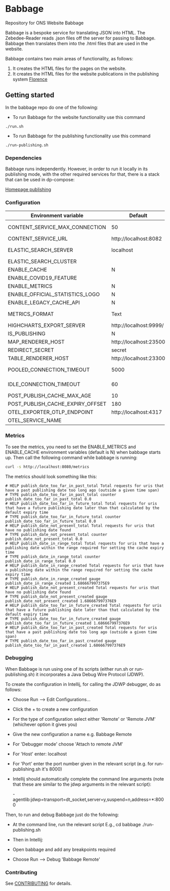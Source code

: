 # Babbage

Repository for ONS Website Babbage

Babbage is a bespoke service for translating JSON into HTML. The Zebedee-Reader reads .json files off the server for passing to Babbage. Babbage then translates them into the .html files that are used in the website.

Babbage contains two main areas of functionality, as follows:

1. It creates the HTML files for the pages on the website.
2. It creates the HTML files for the website publications in the publishing system [Florence](https://github.com/ONSdigital/florence)

## Getting started

In the babbage repo do one of the following:

* To run Babbage for the website functionality use this command

```shell script
./run.sh
```

* To run Babbage for the publishing functionality use this command

```shell script
./run-publishing.sh
```

### Dependencies

Babbage runs independently. However, in order to run it locally in its publishing mode, with the other required services for that, there is a stack that can be used in dp-compose:

[Homepage publishing](https://github.com/ONSdigital/dp-compose/tree/main/v2/stacks#homepage-publishing)

### Configuration

| Environment variable             | Default                | Description                                                                                                       |
|----------------------------------|------------------------|-------------------------------------------------------------------------------------------------------------------|
| CONTENT_SERVICE_MAX_CONNECTION   | 50                     | The maximum number of connections Babbage can make to the content service                                         |
| CONTENT_SERVICE_URL              | http://localhost:8082  | The URL to the content service (zebedee)                                                                          |
| ELASTIC_SEARCH_SERVER            | localhost              | The elastic search host and port (The http:// scheme prefix is added programmatically)                            |
| ELASTIC_SEARCH_CLUSTER           |                        | The elastic search cluster                                                                                        |
| ENABLE_CACHE                     | N                      | Switch to use (or not) the cache                                                                                  |
| ENABLE_COVID19_FEATURE           |                        | Switch to use (or not) the covid feature                                                                          |
| ENABLE_METRICS                   | N                      | Switch to collect (or not) metrics about cache expiry times                                                       |
| ENABLE_OFFICIAL_STATISTICS_LOGO  | N                      | Switch to use official statistics logo                                                                            |
| ENABLE_LEGACY_CACHE_API          | N                      | Enable legacy cache API                                                                                           |
| METRICS_FORMAT                   | Text                   | Available options are Text or Open documented here <https://prometheus.io/docs/instrumenting/exposition_formats/> |
| HIGHCHARTS_EXPORT_SERVER         | http://localhost:9999/ | The URL to the highcharts export server                                                                           |
| IS_PUBLISHING                    | N                      | Switch to use (or not) the publishing functionality                                                               |
| MAP_RENDERER_HOST                | http://localhost:23500 | The URL to the map renderer                                                                                       |
| REDIRECT_SECRET                  | secret                 | The code for the redirect                                                                                         |
| TABLE_RENDERER_HOST              | http://localhost:23300 | The URL to the table renderer                                                                                     |
| POOLED_CONNECTION_TIMEOUT        | 5000                   | The number of milliseconds to wait before closing expired connections                                             |
| IDLE_CONNECTION_TIMEOUT          | 60                     | The number of seconds to wait before closing idle connections                                                     |
| POST_PUBLISH_CACHE_MAX_AGE       | 10                     | The cache max age for the post publish window                                                                     |
| POST_PUBLISH_CACHE_EXPIRY_OFFSET | 180                    | The length of the post publish window                                                                             |
| OTEL_EXPORTER_OTLP_ENDPOINT      | http://localhost:4317  | URL for OpenTelemetry endpoint                                                                                    |
| OTEL_SERVICE_NAME                |                        | Service name to report to telemetry tools                                                                         |

### Metrics

To see the metrics, you need to set the ENABLE_METRICS and ENABLE_CACHE environment variables (default is N) when babbage starts up. Then call the following command while babbage is running:

```bash
curl -s http://localhost:8080/metrics
```

The metrics should look something like this:

```shell
# HELP publish_date_too_far_in_past_total Total requests for uris that have a past publishing date too long ago (outside a given time span)
# TYPE publish_date_too_far_in_past_total counter
publish_date_too_far_in_past_total 0.0
# HELP publish_date_too_far_in_future_total Total requests for uris that have a future publishing date later than that calculated by the default expiry time
# TYPE publish_date_too_far_in_future_total counter
publish_date_too_far_in_future_total 0.0
# HELP publish_date_not_present_total Total requests for uris that have no publishing date found
# TYPE publish_date_not_present_total counter
publish_date_not_present_total 0.0
# HELP publish_date_in_range_total Total requests for uris that have a publishing date within the range required for setting the cache expiry time
# TYPE publish_date_in_range_total counter
publish_date_in_range_total 0.0
# HELP publish_date_in_range_created Total requests for uris that have a publishing date within the range required for setting the cache expiry time
# TYPE publish_date_in_range_created gauge
publish_date_in_range_created 1.686667997375E9
# HELP publish_date_not_present_created Total requests for uris that have no publishing date found
# TYPE publish_date_not_present_created gauge
publish_date_not_present_created 1.686667997376E9
# HELP publish_date_too_far_in_future_created Total requests for uris that have a future publishing date later than that calculated by the default expiry time
# TYPE publish_date_too_far_in_future_created gauge
publish_date_too_far_in_future_created 1.686667997376E9
# HELP publish_date_too_far_in_past_created Total requests for uris that have a past publishing date too long ago (outside a given time span)
# TYPE publish_date_too_far_in_past_created gauge
publish_date_too_far_in_past_created 1.686667997376E9
```

### Debugging

When Babbage is run using one of its scripts (either run.sh or run-publishing.sh) it incorporates a Java Debug Wire Protocol (JDWP).

To create the configuration in Intellij, for calling the JDWP debugger, do as follows:

- Choose Run --> Edit Configurations...
- Click the + to create a new configuration
- For the type of configuration select either 'Remote' or 'Remote JVM' (whichever option it gives you)
- Give the new configuration a name e.g. Babbage Remote
- For 'Debugger mode' choose 'Attach to remote JVM'
- For 'Host' enter: localhost
- For 'Port' enter the port number given in the relevant script (e.g. for run-publishing.sh it's 8000)
- Intellij should automatically complete the command line arguments (note that these are similar to the jdwp arguments in the relevant script):

  -agentlib:jdwp=transport=dt_socket,server=y,suspend=n,address=*:8000

Then, to run and debug Babbage just do the following:

- At the command line, run the relevant script E.g.,
cd babbage
./run-publishing.sh

- Then in Intellij:
- Open babbage and add any breakpoints required
- Choose Run --> Debug 'Babbage Remote'

### Contributing

See [CONTRIBUTING](CONTRIBUTING.md) for details.
